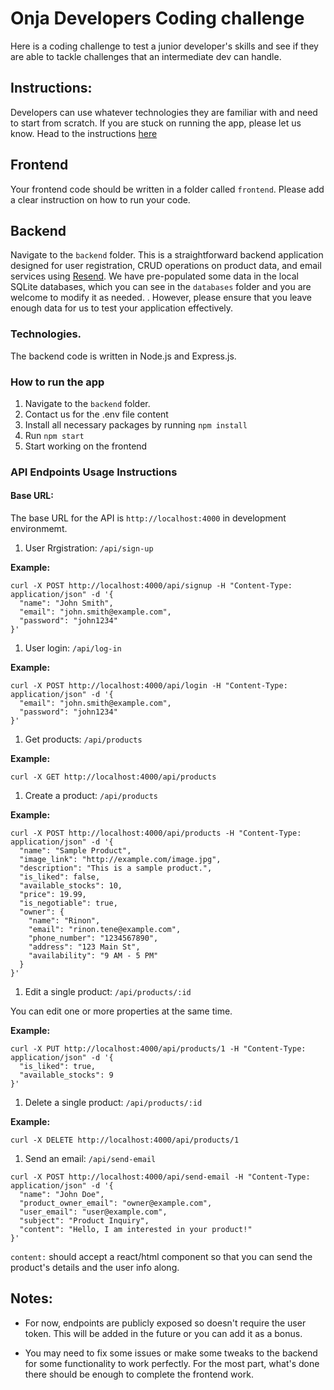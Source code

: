 # Onja Developers Coding challenge
Here is a coding challenge to test a junior developer's skills and see if they are able to tackle challenges that an intermediate dev can handle.

## Instructions:
Developers can use whatever technologies they are familiar with and need to start from scratch.
If you are stuck on running the app, please let us know.
Head to the instructions [here](https://docs.google.com/document/d/1Pstqo1wXu0v-ETa80WxtYkgq3ZzYiZWRV2E8UH12gHQ/edit)

## Frontend
Your frontend code should be written in a folder called `frontend`. Please add a clear instruction on how to run your code.

## Backend

Navigate to the `backend` folder.
This is a straightforward backend application designed for user registration, CRUD operations on product data, and email services using [Resend](https://resend.com). We have pre-populated some data in the local SQLite databases, which you can see in the `databases` folder and you are welcome to modify it as needed. .
However, please ensure that you leave enough data for us to test your application effectively.

### Technologies.
The backend code is written in Node.js and Express.js.

### How to run the app
1. Navigate to the `backend` folder.
1. Contact us for the .env file content
1. Install all necessary packages by running `npm install`
1. Run `npm start`
1. Start working on the frontend

### API Endpoints Usage Instructions

#### Base URL:
The base URL for the API is `http://localhost:4000` in development environmemt.

1. User Rrgistration: `/api/sign-up`

**Example:**

```
curl -X POST http://localhost:4000/api/signup -H "Content-Type: application/json" -d '{
  "name": "John Smith",
  "email": "john.smith@example.com",
  "password": "john1234"
}'

```

1. User login: `/api/log-in`

**Example:**

```
curl -X POST http://localhost:4000/api/login -H "Content-Type: application/json" -d '{
  "email": "john.smith@example.com",
  "password": "john1234"
}'

```
1. Get products: `/api/products`

**Example:**


```
curl -X GET http://localhost:4000/api/products

```

1. Create a product: `/api/products`

**Example:**

```
curl -X POST http://localhost:4000/api/products -H "Content-Type: application/json" -d '{
  "name": "Sample Product",
  "image_link": "http://example.com/image.jpg",
  "description": "This is a sample product.",
  "is_liked": false,
  "available_stocks": 10,
  "price": 19.99,
  "is_negotiable": true,
  "owner": {
    "name": "Rinon",
    "email": "rinon.tene@example.com",
    "phone_number": "1234567890",
    "address": "123 Main St",
    "availability": "9 AM - 5 PM"
  }
}'
```

1. Edit a single product: `/api/products/:id`

You can edit one or more properties at the same time.

**Example:**

```
curl -X PUT http://localhost:4000/api/products/1 -H "Content-Type: application/json" -d '{
  "is_liked": true,
  "available_stocks": 9
}'
```

1. Delete a single product: `/api/products/:id`

**Example:**

```
curl -X DELETE http://localhost:4000/api/products/1

```

1. Send an email: `/api/send-email`

```
curl -X POST http://localhost:4000/api/send-email -H "Content-Type: application/json" -d '{
  "name": "John Doe",
  "product_owner_email": "owner@example.com",
  "user_email": "user@example.com",
  "subject": "Product Inquiry",
  "content": "Hello, I am interested in your product!"
}'
```
`content:` should accept a react/html component so that you can send the product's details and the user info along.

## Notes:
- For now, endpoints are publicly exposed so doesn't require the user token. This will be added in the future or you can add it as a bonus.

- You may need to fix some issues or make some tweaks to the backend for some functionality to work perfectly. For the most part, what's done there should be enough to complete the frontend work.
